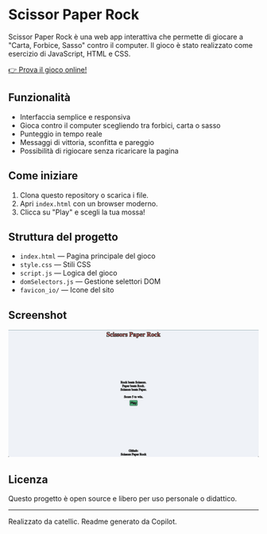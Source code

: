 # Scissor Paper Rock

Scissor Paper Rock è una web app interattiva che permette di giocare a "Carta, Forbice, Sasso" contro il computer. Il gioco è stato realizzato come esercizio di JavaScript, HTML e CSS.

[👉 Prova il gioco online!](https://catellic.github.io/scissor-paper-rock/)

## Funzionalità

- Interfaccia semplice e responsiva
- Gioca contro il computer scegliendo tra forbici, carta o sasso
- Punteggio in tempo reale
- Messaggi di vittoria, sconfitta e pareggio
- Possibilità di rigiocare senza ricaricare la pagina

## Come iniziare

1. Clona questo repository o scarica i file.
2. Apri `index.html` con un browser moderno.
3. Clicca su "Play" e scegli la tua mossa!

## Struttura del progetto

- `index.html` — Pagina principale del gioco
- `style.css` — Stili CSS
- `script.js` — Logica del gioco
- `domSelectors.js` — Gestione selettori DOM
- `favicon_io/` — Icone del sito

## Screenshot

![Scissor Paper Rock Screenshot](home.png) <!-- Inserisci uno screenshot se disponibile -->

## Licenza

Questo progetto è open source e libero per uso personale o didattico.

---

Realizzato da catellic. Readme generato da Copilot.